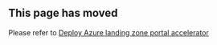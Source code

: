 ## This page has moved

Please refer to [Deploy Azure landing zone portal accelerator](./Deploying-ALZ)